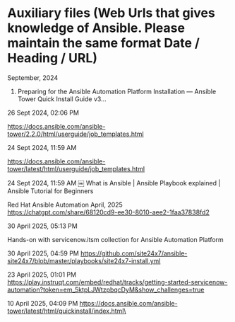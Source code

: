 # Auxiliary files (Web Urls that gives knowledge of Ansible. Please maintain the same format Date / Heading / URL)

September, 2024

1. Preparing for the Ansible Automation Platform Installation — Ansible Tower Quick Install Guide v3...

26 Sept 2024, 02:06 PM

https://docs.ansible.com/ansible-tower/2.2.0/html/userguide/job_templates.html

24 Sept 2024, 11:59 AM

https://docs.ansible.com/ansible-tower/latest/html/userguide/job_templates.html

24 Sept 2024, 11:59 AM
￼
What is Ansible | Ansible Playbook explained | Ansible Tutorial for Beginners

Red Hat Ansible Automation
April, 2025
https://chatgpt.com/share/68120cd9-ee30-8010-aee2-1faa37838fd2

30 April 2025, 05:13 PM

Hands-on with servicenow.itsm collection for Ansible Automation Platform

30 April 2025, 04:59 PM
https://github.com/site24x7/ansible-site24x7/blob/master/playbooks/site24x7-install.yml

23 April 2025, 01:01 PM
https://play.instruqt.com/embed/redhat/tracks/getting-started-servicenow-automation?token=em_5ktpLJWtzpbqcDyM&show_challenges=true


10 April 2025, 04:09 PM
https://docs.ansible.com/ansible-tower/latest/html/quickinstall/index.html\






